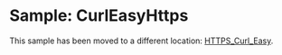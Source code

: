 # Sample: CurlEasyHttps

This sample has been moved to a different location: [HTTPS_Curl_Easy](../HTTPS/HTTPS_Curl_Easy).
